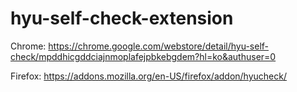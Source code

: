 # hyu-self-check-extension

Chrome: https://chrome.google.com/webstore/detail/hyu-self-check/mpddhicgddciajnmoplafejpbkebgdem?hl=ko&authuser=0

Firefox: https://addons.mozilla.org/en-US/firefox/addon/hyucheck/
